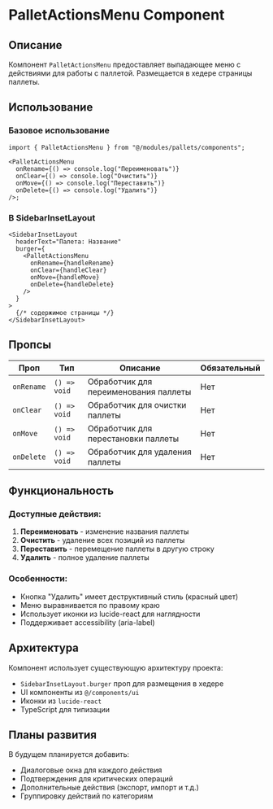# PalletActionsMenu Component

## Описание

Компонент `PalletActionsMenu` предоставляет выпадающее меню с действиями для работы с паллетой. Размещается в хедере страницы паллеты.

## Использование

### Базовое использование

```tsx
import { PalletActionsMenu } from "@/modules/pallets/components";

<PalletActionsMenu
  onRename={() => console.log("Переименовать")}
  onClear={() => console.log("Очистить")}
  onMove={() => console.log("Переставить")}
  onDelete={() => console.log("Удалить")}
/>;
```

### В SidebarInsetLayout

```tsx
<SidebarInsetLayout
  headerText="Палета: Название"
  burger={
    <PalletActionsMenu
      onRename={handleRename}
      onClear={handleClear}
      onMove={handleMove}
      onDelete={handleDelete}
    />
  }
>
  {/* содержимое страницы */}
</SidebarInsetLayout>
```

## Пропсы

| Проп       | Тип          | Описание                              | Обязательный |
| ---------- | ------------ | ------------------------------------- | ------------ |
| `onRename` | `() => void` | Обработчик для переименования паллеты | Нет          |
| `onClear`  | `() => void` | Обработчик для очистки паллеты        | Нет          |
| `onMove`   | `() => void` | Обработчик для перестановки паллеты   | Нет          |
| `onDelete` | `() => void` | Обработчик для удаления паллеты       | Нет          |

## Функциональность

### Доступные действия:

1. **Переименовать** - изменение названия паллеты
2. **Очистить** - удаление всех позиций из паллеты
3. **Переставить** - перемещение паллеты в другую строку
4. **Удалить** - полное удаление паллеты

### Особенности:

- Кнопка "Удалить" имеет деструктивный стиль (красный цвет)
- Меню выравнивается по правому краю
- Использует иконки из lucide-react для наглядности
- Поддерживает accessibility (aria-label)

## Архитектура

Компонент использует существующую архитектуру проекта:

- `SidebarInsetLayout.burger` проп для размещения в хедере
- UI компоненты из `@/components/ui`
- Иконки из `lucide-react`
- TypeScript для типизации

## Планы развития

В будущем планируется добавить:

- Диалоговые окна для каждого действия
- Подтверждения для критических операций
- Дополнительные действия (экспорт, импорт и т.д.)
- Группировку действий по категориям
